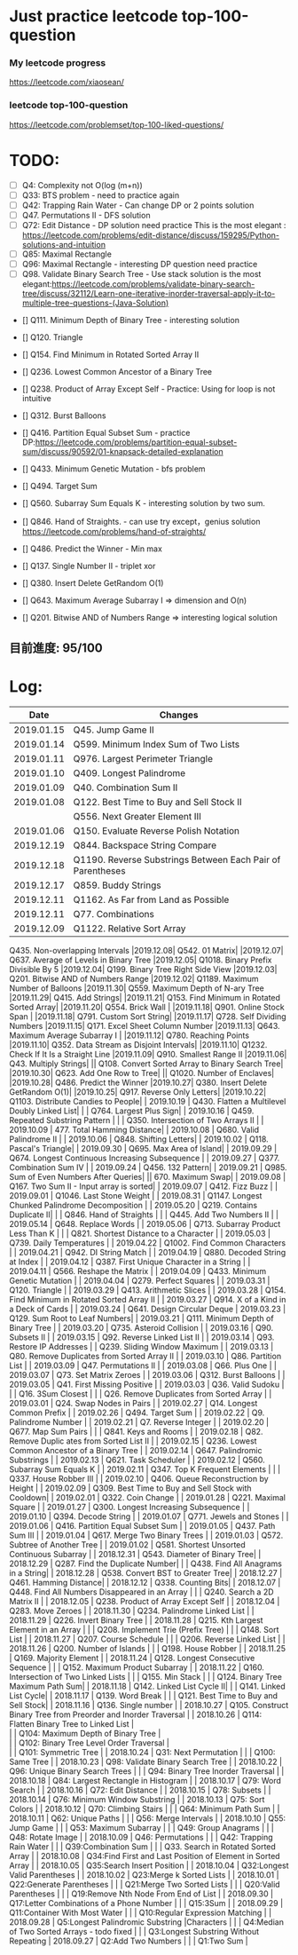# Just practice leetcode top-100-question

### My leetcode progress
https://leetcode.com/xiaosean/

### leetcode top-100-question
https://leetcode.com/problemset/top-100-liked-questions/

# TODO:
- [ ] Q4: Complexity not O(log (m+n))
- [ ] Q33: BTS problem - need to practice again
- [ ] Q42: Trapping Rain Water - Can change DP or 2 points solution
- [ ] Q47. Permutations II - DFS solution
- [ ] Q72: Edit Distance - DP solution need practice 
	This is the most elegant : https://leetcode.com/problems/edit-distance/discuss/159295/Python-solutions-and-intuition
- [ ] Q85: Maximal Rectangle
- [ ] Q96: Maximal Rectangle - interesting DP question need practice
- [ ] Q98. Validate Binary Search Tree - 
	Use stack solution is the most elegant:https://leetcode.com/problems/validate-binary-search-tree/discuss/32112/Learn-one-iterative-inorder-traversal-apply-it-to-multiple-tree-questions-(Java-Solution)
- [] Q111. Minimum Depth of Binary Tree - interesting solution
- [] Q120. Triangle
- [] Q154. Find Minimum in Rotated Sorted Array II
- [] Q236. Lowest Common Ancestor of a Binary Tree
- [] Q238. Product of Array Except Self - Practice: Using for loop is not intuitive
- [] Q312. Burst Balloons
- [] Q416. Partition Equal Subset Sum - practice DP:https://leetcode.com/problems/partition-equal-subset-sum/discuss/90592/01-knapsack-detailed-explanation
- [] Q433. Minimum Genetic Mutation - bfs problem

- [] Q494. Target Sum
- [] Q560. Subarray Sum Equals K - interesting solution by two sum.
- [] Q846. Hand of Straights. - can use try except，genius solution https://leetcode.com/problems/hand-of-straights/
- [] Q486. Predict the Winner - Min max 
- [] Q137. Single Number II - triplet xor
- [] Q380. Insert Delete GetRandom O(1)
- [] Q643. Maximum Average Subarray I => dimension and O(n)
- [] Q201. Bitwise AND of Numbers Range => interesting logical solution


## 目前進度: 95/100
# Log:

| Date | Changes |
|------|----------------------------|
|2019.01.15| Q45. Jump Game II
|2019.01.14| Q599. Minimum Index Sum of Two Lists
|2019.01.11| Q976. Largest Perimeter Triangle
|2019.01.10| Q409. Longest Palindrome
|2019.01.09| Q40. Combination Sum II|
|2019.01.08| Q122. Best Time to Buy and Sell Stock II|
|| Q556. Next Greater Element III
|2019.01.06| Q150. Evaluate Reverse Polish Notation
|2019.12.19| Q844. Backspace String Compare
|2019.12.18| Q1190. Reverse Substrings Between Each Pair of Parentheses
|2019.12.17| Q859. Buddy Strings
|2019.12.11| Q1162. As Far from Land as Possible
|2019.12.11| Q77. Combinations
|2019.12.09| Q1122. Relative Sort Array
Q435. Non-overlapping Intervals
|2019.12.08| Q542. 01 Matrix|
|2019.12.07| Q637. Average of Levels in Binary Tree
|2019.12.05| Q1018. Binary Prefix Divisible By 5
|2019.12.04| Q199. Binary Tree Right Side View
|2019.12.03| Q201. Bitwise AND of Numbers Range
|2019.12.02| Q1189. Maximum Number of Balloons
|2019.11.30| Q559. Maximum Depth of N-ary Tree
|2019.11.29| Q415. Add Strings|
|2019.11.21| Q153. Find Minimum in Rotated Sorted Array|
|2019.11.20| Q554. Brick Wall |
|2019.11.18| Q901. Online Stock Span |
|2019.11.18| Q791. Custom Sort String|
|2019.11.17| Q728. Self Dividing Numbers
|2019.11.15| Q171. Excel Sheet Column Number
|2019.11.13| Q643. Maximum Average Subarray I |
|2019.11.12| Q780. Reaching Points
|2019.11.10| Q352. Data Stream as Disjoint Intervals|
|2019.11.10| Q1232. Check If It Is a Straight Line
|2019.11.09| Q910. Smallest Range II
|2019.11.06| Q43. Multiply Strings|
|| Q108. Convert Sorted Array to Binary Search Tree|
|2019.10.30| Q623. Add One Row to Tree|
|| Q1020. Number of Enclaves|
|2019.10.28| Q486. Predict the Winner
|2019.10.27| Q380. Insert Delete GetRandom O(1)|
|2019.10.25| Q917. Reverse Only Letters|
|2019.10.22| Q1103. Distribute Candies to People|
| 2019.10.19 | Q430. Flatten a Multilevel Doubly Linked List|
| | Q764. Largest Plus Sign|
| 2019.10.16 | Q459. Repeated Substring Pattern |
| | Q350. Intersection of Two Arrays II |
| 2019.10.09 | 477. Total Hamming Distance|
| 2019.10.08 | Q680. Valid Palindrome II |
| 2019.10.06 | Q848. Shifting Letters|
| 2019.10.02 | Q118. Pascal's Triangle|
| 2019.09.30 | Q695. Max Area of Island|
| 2019.09.29 | Q674. Longest Continuous Increasing Subsequence |
| 2019.09.27 | Q377. Combination Sum IV |
| 2019.09.24 | Q456. 132 Pattern|
| 2019.09.21 | Q985. Sum of Even Numbers After Queries|
|| 670. Maximum Swap|
| 2019.09.08 | Q167. Two Sum II - Input array is sorted|
| 2019.09.07 | Q412. Fizz Buzz |
| 2019.09.01 | Q1046. Last Stone Weight |
| 2019.08.31 | Q1147. Longest Chunked Palindrome Decomposition |
| 2019.05.20 | Q219. Contains Duplicate II|
|            | Q846. Hand of Straights | 
|            | Q445. Add Two Numbers II |
| 2019.05.14 | Q648. Replace Words |
| 2019.05.06 | Q713. Subarray Product Less Than K |
|            | Q821. Shortest Distance to a Character |
| 2019.05.03 | Q739. Daily Temperatures |
| 2019.04.22 | Q1002. Find Common Characters |
| 2019.04.21 | Q942. DI String Match |
| 2019.04.19 | Q880. Decoded String at Index |
| 2019.04.12 | Q387. First Unique Character in a String |
| 2019.04.11 | Q566. Reshape the Matrix |
| 2019.04.09 | Q433. Minimum Genetic Mutation |
| 2019.04.04 | Q279. Perfect Squares |
| 2019.03.31 | Q120. Triangle |
| 2019.03.29 | Q413. Arithmetic Slices |
| 2019.03.28 | Q154. Find Minimum in Rotated Sorted Array II |
| 2019.03.27 | Q914. X of a Kind in a Deck of Cards |
| 2019.03.24 | Q641. Design Circular Deque
| 2019.03.23 | Q129. Sum Root to Leaf Numbers|
| 2019.03.21 | Q111. Minimum Depth of Binary Tree |
| 2019.03.20 | Q735. Asteroid Collision |
| 2019.03.16 | Q90. Subsets II |
| 2019.03.15 | Q92. Reverse Linked List II |
| 2019.03.14 | Q93. Restore IP Addresses |
			 | Q239. Sliding Window Maximum |
| 2019.03.13 | Q80. Remove Duplicates from Sorted Array II |
| 2019.03.10 | Q86. Partition List |
| 2019.03.09 | Q47. Permutations II |
| 2019.03.08 | Q66. Plus One |
| 2019.03.07 | Q73. Set Matrix Zeroes |
| 2019.03.06 | Q312. Burst Balloons |
| 2019.03.05 | Q41. First Missing Positive |
| 2019.03.03 | Q36. Valid Sudoku |
|            | Q16. 3Sum Closest |
|            | Q26. Remove Duplicates from Sorted Array |
| 2019.03.01 | Q24. Swap Nodes in Pairs |
| 2019.02.27 | Q14. Longest Common Prefix |
| 2019.02.26 | Q494. Target Sum |
| 2019.02.22 | Q9. Palindrome Number | 
| 2019.02.21 | Q7. Reverse Integer | 
| 2019.02.20 | Q677. Map Sum Pairs |
|            | Q841. Keys and Rooms | 
| 2019.02.18 | Q82. Remove Duplic ates from Sorted List II |
| 2019.02.15 | Q236. Lowest Common Ancestor of a Binary Tree |
| 2019.02.14 | Q647. Palindromic Substrings |
| 2019.02.13 | Q621. Task Scheduler |
| 2019.02.12 | Q560. Subarray Sum Equals K |
| 2019.02.11 | Q347. Top K Frequent Elements |
|            | Q337. House Robber III |
| 2019.02.10 | Q406. Queue Reconstruction by Height |
| 2019.02.09 | Q309. Best Time to Buy and Sell Stock with Cooldown|
| 2019.02.01 | Q322. Coin Change |
| 2019.01.28 | Q221. Maximal Square |
| 2019.01.27 | Q300. Longest Increasing Subsequence |
| 2019.01.10 | Q394. Decode String |
| 2019.01.07 | Q771. Jewels and Stones |
| 2019.01.06 | Q416. Partition Equal Subset Sum |
| 2019.01.05 | Q437. Path Sum III |
| 2019.01.04 | Q617. Merge Two Binary Trees |
| 2019.01.03 | Q572. Subtree of Another Tree |
| 2019.01.02 | Q581. Shortest Unsorted Continuous Subarray |
| 2018.12.31 | Q543. Diameter of Binary Tree|
| 2018.12.29 | Q287. Find the Duplicate Number|
|            | Q438. Find All Anagrams in a String|
| 2018.12.28 | Q538. Convert BST to Greater Tree|
| 2018.12.27 | Q461. Hamming Distance|
| 2018.12.12 | Q338. Counting Bits|
| 2018.12.07 | Q448. Find All Numbers Disappeared in an Array |
|            | Q240. Search a 2D Matrix II |
| 2018.12.05 | Q238. Product of Array Except Self |
| 2018.12.04 | Q283. Move Zeroes |
| 2018.11.30 | Q234. Palindrome Linked List |
| 2018.11.29 | Q226. Invert Binary Tree |
| 2018.11.28 | Q215. Kth Largest Element in an Array |
|            | Q208. Implement Trie (Prefix Tree) |
|            | Q148. Sort List |
| 2018.11.27 | Q207. Course Schedule |
|            | Q206. Reverse Linked List |
| 2018.11.26 | Q200. Number of Islands |
|            | Q198. House Robber |
| 2018.11.25 | Q169. Majority Element |
| 2018.11.24 | Q128. Longest Consecutive Sequence |
|            | Q152. Maximum Product Subarray |
| 2018.11.22 | Q160. Intersection of Two Linked Lists |
|            | Q155. Min Stack |
|			 | Q124. Binary Tree Maximum Path Sum|
| 2018.11.18 | Q142. Linked List Cycle  II|
|            | Q141. Linked List Cycle|
| 2018.11.17 | Q139. Word Break |
|            | Q121. Best Time to Buy and Sell Stock|
| 2018.11.16 | Q136. Single number |
| 2018.10.27 | Q105. Construct Binary Tree from Preorder and Inorder Traversal |
| 2018.10.26 | Q114: Flatten Binary Tree to Linked List |   
|            | Q104: Maximum Depth of Binary Tree |   
|            | Q102: Binary Tree Level Order Traversal |   
|            | Q101: Symmetric Tree |
| 2018.10.24 | Q31: Next Permutation |
|            | Q100: Same Tree |
| 2018.10.23 | Q98: Validate Binary Search Tree |
| 2018.10.22 | Q96: Unique Binary Search Trees |
|            | Q94: Binary Tree Inorder Traversal |
| 2018.10.18 | Q84: Largest Rectangle in Histogram |
| 2018.10.17 | Q79: Word Search |
| 2018.10.16 | Q72: Edit Distance |
| 2018.10.15 | Q78: Subsets |
| 2018.10.14 | Q76: Minimum Window Substring |
| 2018.10.13 | Q75: Sort Colors |
| 2018.10.12 | Q70: Climbing Stairs |
|            | Q64: Minimum Path Sum |
| 2018.10.11 | Q62: Unique Paths |
|            | Q56: Merge Intervals |
| 2018.10.10 | Q55: Jump Game |
|            | Q53: Maximum Subarray |
|            | Q49: Group Anagrams |
|            | Q48: Rotate Image |
| 2018.10.09 | Q46: Permutations |
|            | Q42: Trapping Rain Water |
|            | Q39:Combination Sum |
|            | Q33. Search in Rotated Sorted Array |
| 2018.10.08 | Q34:Find First and Last Position of Element in Sorted Array |
| 2018.10.05 | Q35:Search Insert Position |
| 2018.10.04 | Q32:Longest Valid Parentheses |
| 2018.10.02 | Q23:Merge k Sorted Lists |
| 2018.10.01 | Q22:Generate Parentheses |
|            | Q21:Merge Two Sorted Lists |
|            | Q20:Valid Parentheses |
|            | Q19:Remove Nth Node From End of List |
| 2018.09.30 | Q17:Letter Combinations of a Phone Number |
|            | Q15:3Sum |
| 2018.09.29 | Q11:Container With Most Water |
|            | Q10:Regular Expression Matching |
| 2018.09.28 | Q5:Longest Palindromic Substring |Characters |
|            | Q4:Median of Two Sorted Arrays - todo fixed |
|            | Q3:Longest Substring Without Repeating 
| 2018.09.27 | Q2:Add Two Numbers |
|            | Q1:Two Sum |
